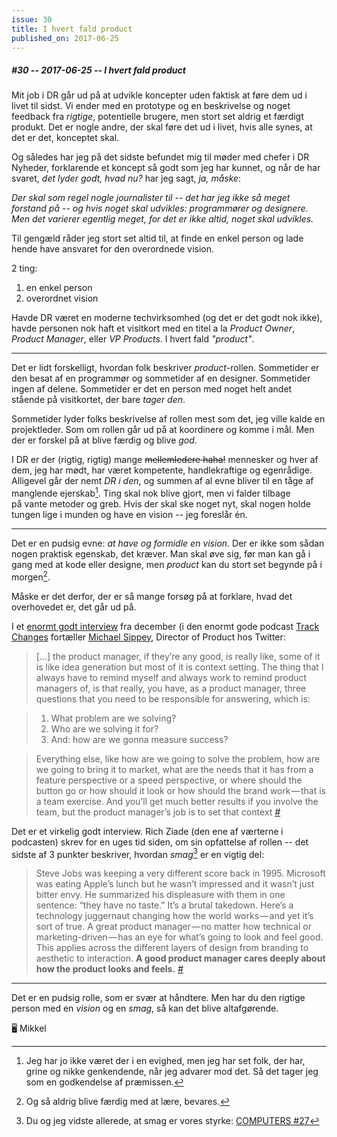 ```yaml
---
issue: 30
title: I hvert fald product
published_on: 2017-06-25
---
```


##### #30 -- 2017-06-25 -- I hvert fald _product_

Mit job i DR går ud på at udvikle koncepter uden faktisk at føre dem ud i livet til sidst. Vi ender med en prototype og en beskrivelse og noget feedback fra _rigtige_, potentielle brugere, men stort set aldrig et færdigt produkt. Det er nogle andre, der skal føre det ud i livet, hvis alle synes, at det er det, konceptet skal.

Og således har jeg på det sidste befundet mig til møder med chefer i DR Nyheder, forklarende et koncept så godt som jeg har kunnet, og når de har svaret, _det lyder godt, hvad nu?_ har jeg sagt, _ja, måske_:

_Der skal som regel nogle journalister til -- det har jeg ikke så meget forstand på -- og hvis noget skal udvikles: programmører og designere. Men det varierer egentlig meget, for det er ikke altid, noget skal udvikles._

Til gengæld råder jeg stort set altid til, at finde en enkel person og lade hende have ansvaret for den overordnede vision.

2 ting:

1. en enkel person
2. overordnet vision

Havde DR været en moderne techvirksomhed (og det er det godt nok ikke), havde personen nok haft et visitkort med en titel a la _Product Owner_, _Product Manager_, eller _VP Products_. I hvert fald _"product"_.

---

Det er lidt forskelligt, hvordan folk beskriver _product_-rollen. Sommetider er den besat af en programmør og sommetider af en designer. Sommetider ingen af delene. Sommetider er det en person med noget helt andet stående på visitkortet, der bare _tager den_.

Sommetider lyder folks beskrivelse af rollen mest som det, jeg ville kalde en projektleder. Som om rollen går ud på at koordinere og komme i mål. Men der er forskel på at blive færdig og blive _god_.

I DR er der (rigtig, rigtig) mange <del>mellemledere haha!</del> mennesker og hver af dem, jeg har mødt, har været kompetente, handlekraftige og egenrådige. Alligevel går der nemt _DR i den_, og summen af al evne bliver til en tåge af manglende ejerskab[^ejerskab]. Ting skal nok blive gjort, men vi falder tilbage på vante metoder og greb. Hvis der skal ske noget nyt, skal nogen holde tungen lige i munden og have en vision -- jeg foreslår én.

---

Det er en pudsig evne: _at have og formidle en vision_. Der er ikke som sådan nogen praktisk egenskab, det kræver. Man skal øve sig, før man kan gå i gang med at kode eller designe, men _product_ kan du stort set begynde på i morgen[^morgen].

Måske er det derfor, der er så mange forsøg på at forklare, hvad det overhovedet er, det går ud på.

I et [enormt godt interview][track-sippey] fra december (i den enormt gode podcast [Track Changes][trackchanges] fortæller [Michael Sippey][sippey], Director of Product hos Twitter:

> [...] the product manager, if they’re any good, is really like, some of it is like idea generation but most of it is context setting. The thing that I always have to remind myself and always work to remind product managers of, is that really, you have, as a product manager, three questions that you need to be responsible for answering, which is:

> 1. What problem are we solving?
> 2. Who are we solving it for?
> 3. And: how are we gonna measure success?

> Everything else, like how are we going to solve the problem, how are we going to bring it to market, what are the needs that it has from a feature perspective or a speed perspective, or where should the button go or how should it look or how should the brand work — that is a team exercise. And you’ll get much better results if you involve the team, but the product manager’s job is to set that context <cite><a href='https://trackchanges.postlight.com/michael-sippey-on-product-management-and-pivoting-3f8614e0424b'>#</a></cite>

Det er et virkelig godt interview. Rich Ziade (den ene af værterne i podcasten) skrev for en uges tid siden, om sin opfattelse af rollen -- det sidste af 3 punkter beskriver, hvordan _smag_[^smag] er en vigtig del:

> Steve Jobs was keeping a very different score back in 1995. Microsoft was eating Apple’s lunch but he wasn’t impressed and it wasn’t just bitter envy. He summarized his displeasure with them in one sentence: “they have no taste.” It’s a brutal takedown. Here’s a technology juggernaut changing how the world works — and yet it’s sort of true. A great product manager — no matter how technical or marketing-driven — has an eye for what’s going to look and feel good. This applies across the different layers of design from branding to aesthetic to interaction. **A good product manager cares deeply about how the product looks and feels.** <cite><a href='https://trackchanges.postlight.com/what-makes-a-good-product-manager-8b43743d1958'>#</a></cite>

---

Det er en pudsig rolle, som er svær at håndtere. Men har du den rigtige person med en _vision_ og en _smag_, så kan det blive altafgørende.

🖥 Mikkel

[sippey]: http://www.sippey.com
[track-sippey]: https://trackchanges.postlight.com/michael-sippey-on-product-management-and-pivoting-3f8614e0424b
[trackchanges]: https://itunes.apple.com/us/podcast/track-changes/id1087659707?mt=2

[^ejerskab]: Jeg har jo ikke været der i en evighed, men jeg har set folk, der har, grine og nikke genkendende, når jeg advarer mod det. Så det tager jeg som en godkendelse af præmissen.
[^morgen]: Og så aldrig blive færdig med at lære, bevares.
[^smag]: Du og jeg vidste allerede, at smag er vores styrke: [COMPUTERS #27](https://computers.mikkelmalmberg.dk/issues/27)
